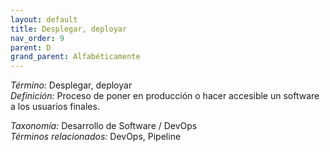 ```yaml
---
layout: default
title: Desplegar, deployar
nav_order: 9
parent: D
grand_parent: Alfabéticamente
---
```


*Término:* Desplegar, deployar  
*Definición:* Proceso de poner en producción o hacer accesible un software a los usuarios finales.

*Taxonomía:* Desarrollo de Software / DevOps  
*Términos relacionados:* DevOps, Pipeline
